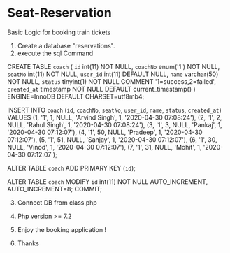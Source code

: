 # Seat-Reservation
Basic Logic for  booking train tickets

1. Create a database "reservations".
2. execute the sql Command

CREATE TABLE `coach` (
  `id` int(11) NOT NULL,
  `coachNo` enum('1') NOT NULL,
  `seatNo` int(11) NOT NULL,
  `user_id` int(11) DEFAULT NULL,
  `name` varchar(50) NOT NULL,
  `status` tinyint(1) NOT NULL COMMENT '1=success,2=failed',
  `created_at` timestamp NOT NULL DEFAULT current_timestamp()
) ENGINE=InnoDB DEFAULT CHARSET=utf8mb4;

INSERT INTO `coach` (`id`, `coachNo`, `seatNo`, `user_id`, `name`, `status`, `created_at`) VALUES
(1, '1', 1, NULL, 'Arvind Singh', 1, '2020-04-30 07:08:24'),
(2, '1', 2, NULL, 'Rahul Singh', 1, '2020-04-30 07:08:24'),
(3, '1', 3, NULL, 'Pankaj', 1, '2020-04-30 07:12:07'),
(4, '1', 50, NULL, 'Pradeep', 1, '2020-04-30 07:12:07'),
(5, '1', 51, NULL, 'Sanjay', 1, '2020-04-30 07:12:07'),
(6, '1', 30, NULL, 'Vinod', 1, '2020-04-30 07:12:07'),
(7, '1', 31, NULL, 'Mohit', 1, '2020-04-30 07:12:07');


ALTER TABLE `coach`
  ADD PRIMARY KEY (`id`);


ALTER TABLE `coach`
  MODIFY `id` int(11) NOT NULL AUTO_INCREMENT, AUTO_INCREMENT=8;
COMMIT;


3. Connect DB from class.php

4. Php version >= 7.2

5. Enjoy the booking application !

6. Thanks
